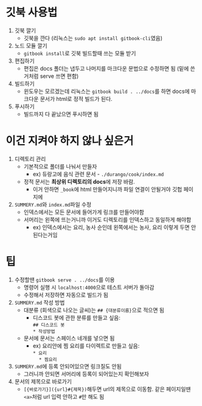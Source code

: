 # 깃북 사용법
1. 깃북 깔기
    - 깃북을 깐다 (리눅스는 `sudo apt install gitbook-cli`였음)
2. 노드 모듈 깔기
    - `gitbook install`로 깃북 빌드할때 쓰는 모듈 받기
3. 편집하기
    - 편집은 docs 폴더는 냅두고 나머지를 마크다운 문법으로 수정하면 됨 (밑에 쓴거처럼 serve 쓰면 편함)
4. 빌드하기
    - 윈도우는 모르겠는데 리눅스는 `gitbook build . ../docs`를 하면 docs에 마크다운 문서가 html로 정적 빌드가 된다.
5. 푸시하기
    - 빌드까지 다 끝났으면 푸시하면 됨

# 이건 지켜야 하지 않나 싶은거
1. 디렉토리 관리
    - 기본적으로 폴더를 나눠서 만들자
        - ex) 듀랑고에 음식 관련 문서 - `./durango/cook/index.md`
    - 정적 문서는 **최상위 디렉토리의 docs**에 저장 바람.
        - 이거 안하면 `_book`에 html 만들어지니까 파일 연결이 안될거야 깃헙 페이지에
2. `SUMMERY.md`와 `index.md`파일 수정
    - 인덱스에서는 모든 문서에 들어가게 링크를 만들어야함
    - 서머리는 왼쪽에 뜨는거니까 이거도 디렉토리를 인덱스하고 동일하게 해야함
        - ex) 인덱스에서는 요리, 농사 순인데 왼쪽에서는 농사, 요리 이렇게 두면 안된다는거임

# 팁
1. 수정할땐 `gitbook serve . ../docs`를 이용
    - 명령어 실행 시 `localhost:4000`으로 테스트 서버가 돌아감
    - 수정해서 저장하면 자동으로 빌드가 됨
2. `SUMMERY.md` 작성 방법
    - 대분류 (회색으로 나오는 글씨)는 `## {대분류이름}`으로 적으면 됨
        - 디스코드 봇에 관한 분류를 만들고 싶음:<br>
        `## 디스코드 봇`<br>
        `* 작성방법`
    - 문서에 문서는 스페이스 네개를 넣으면 됨
        - ex) 요리안에 찜 요리를 다이렉트로 만들고 싶음:<br>
        `* 요리`<br>
        &nbsp;&nbsp;&nbsp;&nbsp;`* 찜요리`
3. `SUMMERY.md`에 등록 안되어있으면 링크질도 안됨
    - 그러니까 안되면 서머리에 등록이 되어있는지 확인해보자
4. 문서의 제목으로 바로가기
    - `[{바로가기}]({url}#{제목})`해두면 url의 제목으로 이동함. 같은 페이지일땐 `<a>`처럼 url 입력 안하고 `#`만 해도 됨
